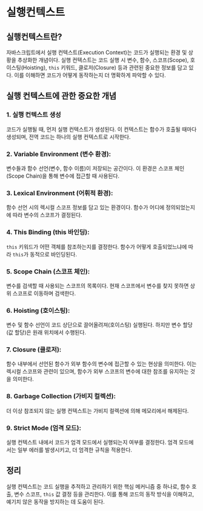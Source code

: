 # 실행컨텍스트

## 실행컨텍스트란?

자바스크립트에서 실행 컨텍스트(Execution Context)는 코드가 실행되는 환경 및 상황을 추상화한 개념이다.
실행 컨텍스트는 코드 실행 시 변수, 함수, 스코프(Scope), 호이스팅(Hoisting), `this` 키워드, 클로저(Closure) 등과 관련된 중요한 정보를 담고 있다.
이를 이해하면 코드가 어떻게 동작하는지 더 명확하게 파악할 수 있다.

## 실행 컨텍스트에 관한 중요한 개념

### 1. 실행 컨텍스트 생성

코드가 실행될 때, 먼저 실행 컨텍스트가 생성된다.
이 컨텍스트는 함수가 호출될 때마다 생성되며, 전역 코드는 하나의 실행 컨텍스트로 시작한다.

### 2. Variable Environment (변수 환경):

변수들과 함수 선언(변수, 함수 이름)이 저장되는 공간이다.
이 환경은 스코프 체인(Scope Chain)을 통해 변수에 접근할 때 사용된다.

### 3. Lexical Environment (어휘적 환경):

함수 선언 시의 렉시컬 스코프 정보를 담고 있는 환경이다.
함수가 어디에 정의되었는지에 따라 변수의 스코프가 결정된다.

### 4. This Binding (this 바인딩):

`this` 키워드가 어떤 객체를 참조하는지를 결정한다.
함수가 어떻게 호출되었느냐에 따라 `this`가 동적으로 바인딩된다.

### 5. Scope Chain (스코프 체인):

변수를 검색할 때 사용되는 스코프의 목록이다.
현재 스코프에서 변수를 찾지 못하면 상위 스코프로 이동하며 검색한다.

### 6. Hoisting (호이스팅):

변수 및 함수 선언이 코드 상단으로 끌어올려져(호이스팅) 실행된다.
하지만 변수 할당(값 할당)은 원래 위치에서 수행된다.

### 7. Closure (클로저):

함수 내부에서 선언된 함수가 외부 함수의 변수에 접근할 수 있는 현상을 의미한다.
이는 렉시컬 스코프와 관련이 있으며, 함수가 외부 스코프의 변수에 대한 참조를 유지하는 것을 의미한다.

### 8. Garbage Collection (가비지 컬렉션):

더 이상 참조되지 않는 실행 컨텍스트는 가비지 컬렉션에 의해 메모리에서 해제된다.

### 9. Strict Mode (엄격 모드):

실행 컨텍스트 내에서 코드가 엄격 모드에서 실행되는지 여부를 결정한다.
엄격 모드에서는 일부 에러를 발생시키고, 더 엄격한 규칙을 적용한다.

## 정리

실행 컨텍스트는 코드 실행을 추적하고 관리하기 위한 핵심 메커니즘 중 하나로, 함수 호출, 변수 스코프, `this` 값 결정 등을 관리한다.
이를 통해 코드의 동작 방식을 이해하고, 예기치 않은 동작을 방지하는 데 도움이 된다.
